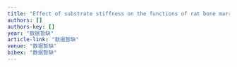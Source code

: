 ```yaml
---
title: "Effect of substrate stiffness on the functions of rat bone marrow and adipose tissue derived mesenchymal stem cells in vitro"
authors: []
authors-key: []
year: "数据暂缺"
article-link: "数据暂缺"
venue: "数据暂缺"
bibex: "数据暂缺"
---
```

